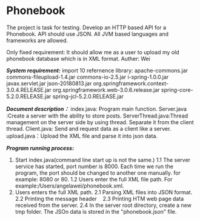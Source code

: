 # Phonebook
The project is task for testing. 
Develop an HTTP based API for a Phonebook. API should use JSON. All JVM based languages and frameworks are allowed.

Only fixed requirement: It should allow me as a user to upload my old phonebook database which is in XML format.
Auther: Wei


***System requirement:*** 
    import 10 refernence library: apache-commons.jar
                                  commons-fileupload-1.4.jar
                                  commons-io-2.5.jar
                                  i-spring-1.0.0.jar
                                  javax.servlet.jar
                                  json-20180813.jar
                                  org.springframework.context-3.0.4.RELEASE.jar
                                  org.springframework.web-3.0.6.release.jar
                                  spring-core-5.2.0.RELEASE.jar
                                  spring-jcl-5.2.0.RELEASE.jar

***Document description：***
     index.java: Program main function.
     Server.java  :Create a server with the ability to store posts.
     ServerThread.java:Thread management on the server side by using thread. Separate it from the client thread.
     Client.java: Send and request data as a client like a server.
     upload.java：Upload the XML file and parse it into json data.
     
***Program running process:***
1. Start index.java(command line start up is not the same.)
   1.1 The server service has started, port number is 8000. Each time we run the program, the port should be changed to another one manually. for example: 8080 or 80.
   1.2 Users enter the full XML file path. For example:/Users/angelawei/phonebook.xml.
2. Users enters the full XML path.
   2.1 Parsing XML files into JSON format.
   2.2 Printing the message header
   2.3 Printing HTM web page data received from the server.
   2.4 In the server root directory, create a new tmp folder. The JSOn data is stored in the "phonebook.json" file.
